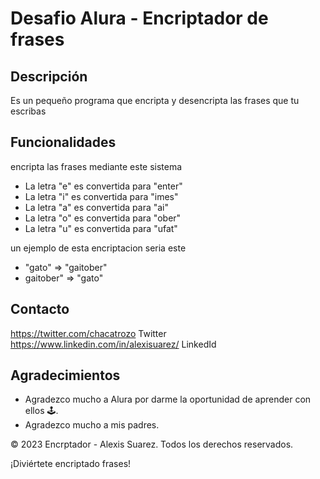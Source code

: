 # Desafio Alura - Encriptador de frases

## Descripción
Es un pequeño programa que encripta y desencripta las frases que tu escribas 

## Funcionalidades
encripta las frases mediante este sistema

- La letra "e" es convertida para "enter"
- La letra "i" es convertida para "imes"
- La letra "a" es convertida para "ai"
- La letra "o" es convertida para "ober"
- La letra "u" es convertida para "ufat"

un ejemplo de esta encriptacion seria este

- "gato" => "gaitober"
- gaitober" => "gato"

## Contacto
https://twitter.com/chacatrozo Twitter 
https://www.linkedin.com/in/alexisuarez/ LinkedId

## Agradecimientos
- Agradezco mucho a Alura por darme la oportunidad de aprender con ellos 🕹️. 
- Agradezco mucho a mis padres.

© 2023 Encrptador - Alexis Suarez. Todos los derechos reservados.

¡Diviértete encriptado frases!
